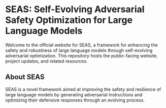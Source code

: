 # SEAS: Self-Evolving Adversarial Safety Optimization for Large Language Models

Welcome to the official website for SEAS, a framework for enhancing the safety and robustness of large language models through self-evolving adversarial optimization. This repository hosts the public-facing website, project updates, and related resources.

## About SEAS

SEAS is a novel framework aimed at improving the safety and resilience of large language models by generating adversarial instructions and optimizing their defensive responses through an evolving process.
